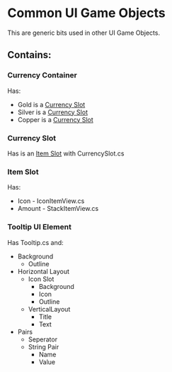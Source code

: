 # Common UI Game Objects

This are generic bits used in other UI Game Objects.

## Contains:

### Currency Container
Has:
* Gold is a [Currency Slot](#currency-slot)
* Silver is a [Currency Slot](#currency-slot)
* Copper is a [Currency Slot](#currency-slot)

### Currency Slot
Has is an [Item Slot](#item-slot) with CurrencySlot.cs

### Item Slot
Has:
* Icon - IconItemView.cs
* Amount - StackItemView.cs

### Tooltip UI Element
Has Tooltip.cs and:
* Background
  * Outline
* Horizontal Layout
  * Icon Slot
    * Background
    * Icon
    * Outline
  * VerticalLayout
    * Title
    * Text
* Pairs
  * Seperator
  * String Pair
    * Name
    * Value
